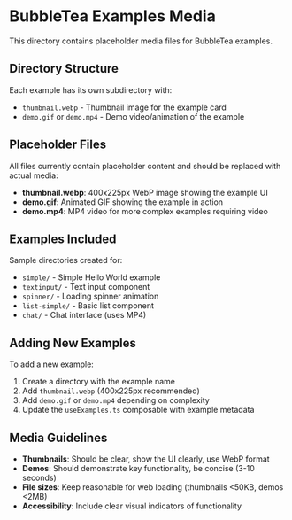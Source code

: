 # BubbleTea Examples Media

This directory contains placeholder media files for BubbleTea examples.

## Directory Structure

Each example has its own subdirectory with:
- `thumbnail.webp` - Thumbnail image for the example card
- `demo.gif` or `demo.mp4` - Demo video/animation of the example

## Placeholder Files

All files currently contain placeholder content and should be replaced with actual media:

- **thumbnail.webp**: 400x225px WebP image showing the example UI
- **demo.gif**: Animated GIF showing the example in action
- **demo.mp4**: MP4 video for more complex examples requiring video

## Examples Included

Sample directories created for:
- `simple/` - Simple Hello World example
- `textinput/` - Text input component
- `spinner/` - Loading spinner animation  
- `list-simple/` - Basic list component
- `chat/` - Chat interface (uses MP4)

## Adding New Examples

To add a new example:
1. Create a directory with the example name
2. Add `thumbnail.webp` (400x225px recommended)
3. Add `demo.gif` or `demo.mp4` depending on complexity
4. Update the `useExamples.ts` composable with example metadata

## Media Guidelines

- **Thumbnails**: Should be clear, show the UI clearly, use WebP format
- **Demos**: Should demonstrate key functionality, be concise (3-10 seconds)
- **File sizes**: Keep reasonable for web loading (thumbnails <50KB, demos <2MB)
- **Accessibility**: Include clear visual indicators of functionality